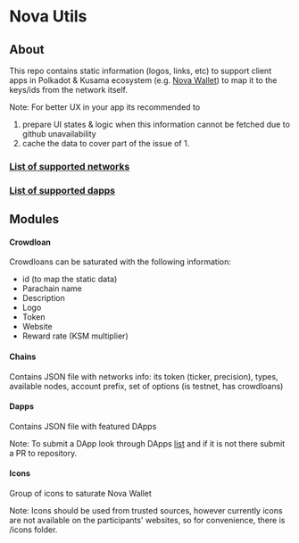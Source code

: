# Nova Utils

## About
This repo contains static information (logos, links, etc) to support client apps in Polkadot & Kusama ecosystem (e.g. [Nova Wallet]) to map it to the keys/ids from the network itself.

Note: For better UX in your app its recommended to
1. prepare UI states & logic when this information cannot be fetched due to github unavailability
2. cache the data to cover part of the issue of 1.

### [List of supported networks](https://github.com/nova-wallet/nova-utils/tree/master/chains#list-of-support-networks)
### [List of supported dapps](https://github.com/nova-wallet/nova-utils/tree/master/dapps#list-of-supported-networks)

## Modules
#### Crowdloan
Crowdloans can be saturated with the following information:
* id (to map the static data)
* Parachain name
* Description
* Logo
* Token
* Website
* Reward rate (KSM multiplier)

#### Chains
Contains JSON file with networks info: its token (ticker, precision), types, available nodes, account prefix, set of options (is testnet, has crowdloans)

#### Dapps
Contains JSON file with featured DApps

Note: To submit a DApp look through DApps [list](https://github.com/nova-wallet/nova-utils/tree/master/dapps#list-of-supported-networks) and if it is not there submit a PR to repository.

#### Icons
Group of icons to saturate Nova Wallet

Note: Icons should be used from trusted sources, however currently icons are not available on the participants' websites, so for convenience, there is /icons folder.

[Nova Wallet]: https://t.me/novawallet